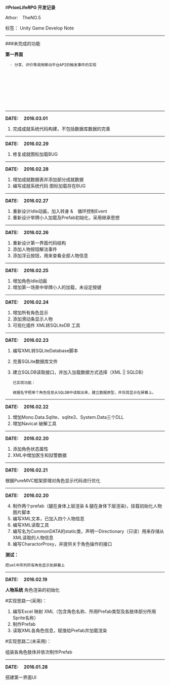 ﻿#**PrionLifeRPG 开发记录**


Athor:&#8195;TheNO.5

标签： Unity Game Develop Note

----------
###未完成的功能

**第一界面**

	  - 分享、评价等调用移动平台API的触发事件的实现
	 
 
 &emsp;
 
 &emsp;
 
 &emsp;
 
 &emsp;

--------

**DATE: &emsp;2016.03.01**

1. 完成成就系统代码构建，不包括数据库数据的完善
 
--------

**DATE: &emsp;2016.02.29**
 
 1. 修复成就图标加载BUG


--------

**DATE: &emsp;2016.02.28**

1. 增加成就数据表并添加部分成就数据
2. 编写成就系统代码 图标加载存在BUG


--------

**DATE: &emsp;2016.02.27** 

1. 重新设计Idle动画，加入转身 &　循环控制Event
2. 重新设计举牌小人加载及Prefab初始化，采用继承思想
 
---------

**DATE: &emsp;2016.02.26** 

1. 重新设计第一界面代码结构
2. 添加人物按钮解法事件
3. 添加浮云按钮，用来查看全部人物信息

 
---------

**DATE: &emsp;2016.02.25** 

1. 增加角色Idle动画
2. 增加第一场景中举牌小人的加载，未设定按键

----------
**DATE: &emsp;2016.02.24** 

1. 增加所有角色显示
2. 添加滑动条显示人物
3. 可视化插件 XML转SQLiteDB 工具 

----------

**DATE: &emsp;2016.02.23**


 1. 编写XML转SQLiteDatabase脚本
 2. 完善SQLite数据库文件
 3. 建立SQLDB读取接口，并加入加载数据方式选择（XML || SQLDB）

        已实现功能：
        
        根据名字把单个角色信息从SQLDB中读取出来，建立数据原型，并将其显示在屏幕上。
 

	

----------
**DATE: &emsp;2016.02.22**

1. 增加Mono.Data.Sqlite、sqlite3、System.Data三个DLL
2. 增加Navicat 破解工具
	


----------


**DATE: &emsp;2016.02.20**

 1. 添加角色状态属性
 2. XML中增加医生和狱警数据

----------

 **DATE: &emsp;2016.02.21**
 

 根据PureMVC框架原理对角色显示代码进行优化
 


----------
**DATE: &emsp;2016.02.20**


 4. 制作两个prefab（腿在身体上层渲染 & 腿在身体下层渲染)，挂载初始化人物图片脚本
 5. 编写XML文本，已加入四个人物信息
 6. 编写XML读取工具
 7. 编写名为CommonDATA的static类，声明一Directionary（只读）用来存储从XML读取的人物信息
 8. 编写CharactorProxy，并提供关于角色操作的接口

**测试：**

	把xml中所列所有角色显示到屏幕上 
	
	
----------
**DATE: &emsp;2016.02.19**

**人物系统** 角色渲染的初始化

#实现思路一(采用)：

1. 编写Excel 映射 XML（包含角色名称、所用Prefab类型及各肢体部分所用Sprite名称）
2. 制作Prefab
3. 读取XML各角色信息，赋值给Prefab并加载渲染

#实现思路二(未采用)：

组装各角色肢体并依次制作Prefab

----------

**DATE: &emsp;2016.01.28**

搭建第一界面UI




 
